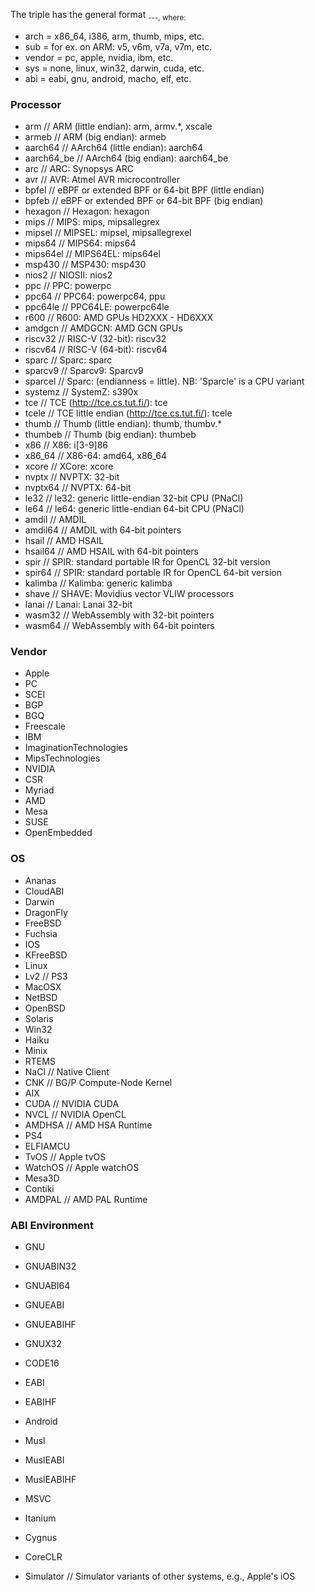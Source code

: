 The triple has the general format <arch><sub>-<vendor>-<sys>-<abi>, where:
- arch = x86_64, i386, arm, thumb, mips, etc.
- sub = for ex. on ARM: v5, v6m, v7a, v7m, etc.
- vendor = pc, apple, nvidia, ibm, etc.
- sys = none, linux, win32, darwin, cuda, etc.
- abi = eabi, gnu, android, macho, elf, etc.

### Processor

- arm            // ARM (little endian): arm, armv.*, xscale
- armeb          // ARM (big endian): armeb
- aarch64        // AArch64 (little endian): aarch64
- aarch64_be     // AArch64 (big endian): aarch64_be
- arc            // ARC: Synopsys ARC
- avr            // AVR: Atmel AVR microcontroller
- bpfel          // eBPF or extended BPF or 64-bit BPF (little endian)
- bpfeb          // eBPF or extended BPF or 64-bit BPF (big endian)
- hexagon        // Hexagon: hexagon
- mips           // MIPS: mips, mipsallegrex
- mipsel         // MIPSEL: mipsel, mipsallegrexel
- mips64         // MIPS64: mips64
- mips64el       // MIPS64EL: mips64el
- msp430         // MSP430: msp430
- nios2          // NIOSII: nios2
- ppc            // PPC: powerpc
- ppc64          // PPC64: powerpc64, ppu
- ppc64le        // PPC64LE: powerpc64le
- r600           // R600: AMD GPUs HD2XXX - HD6XXX
- amdgcn         // AMDGCN: AMD GCN GPUs
- riscv32        // RISC-V (32-bit): riscv32
- riscv64        // RISC-V (64-bit): riscv64
- sparc          // Sparc: sparc
- sparcv9        // Sparcv9: Sparcv9
- sparcel        // Sparc: (endianness = little). NB: 'Sparcle' is a CPU variant
- systemz        // SystemZ: s390x
- tce            // TCE (http://tce.cs.tut.fi/): tce
- tcele          // TCE little endian (http://tce.cs.tut.fi/): tcele
- thumb          // Thumb (little endian): thumb, thumbv.*
- thumbeb        // Thumb (big endian): thumbeb
- x86            // X86: i[3-9]86
- x86_64         // X86-64: amd64, x86_64
- xcore          // XCore: xcore
- nvptx          // NVPTX: 32-bit
- nvptx64        // NVPTX: 64-bit
- le32           // le32: generic little-endian 32-bit CPU (PNaCl)
- le64           // le64: generic little-endian 64-bit CPU (PNaCl)
- amdil          // AMDIL
- amdil64        // AMDIL with 64-bit pointers
- hsail          // AMD HSAIL
- hsail64        // AMD HSAIL with 64-bit pointers
- spir           // SPIR: standard portable IR for OpenCL 32-bit version
- spir64         // SPIR: standard portable IR for OpenCL 64-bit version
- kalimba        // Kalimba: generic kalimba
- shave          // SHAVE: Movidius vector VLIW processors
- lanai          // Lanai: Lanai 32-bit
- wasm32         // WebAssembly with 32-bit pointers
- wasm64         // WebAssembly with 64-bit pointers

### Vendor

- Apple
- PC
- SCEI
- BGP
- BGQ
- Freescale
- IBM
- ImaginationTechnologies
- MipsTechnologies
- NVIDIA
- CSR
- Myriad
- AMD
- Mesa
- SUSE
- OpenEmbedded

### OS

- Ananas
- CloudABI
- Darwin
- DragonFly
- FreeBSD
- Fuchsia
- IOS
- KFreeBSD
- Linux
- Lv2       // PS3
- MacOSX
- NetBSD
- OpenBSD
- Solaris
- Win32
- Haiku
- Minix
- RTEMS
- NaCl       // Native Client
- CNK        // BG/P Compute-Node Kernel
- AIX
- CUDA       // NVIDIA CUDA
- NVCL       // NVIDIA OpenCL
- AMDHSA     // AMD HSA Runtime
- PS4
- ELFIAMCU
- TvOS       // Apple tvOS
- WatchOS    // Apple watchOS
- Mesa3D
- Contiki
- AMDPAL     // AMD PAL Runtime

### ABI Environment

- GNU
- GNUABIN32
- GNUABI64
- GNUEABI
- GNUEABIHF
- GNUX32
- CODE16
- EABI
- EABIHF
- Android
- Musl
- MuslEABI
- MuslEABIHF

- MSVC
- Itanium
- Cygnus
- CoreCLR
- Simulator // Simulator variants of other systems, e.g., Apple's iOS

